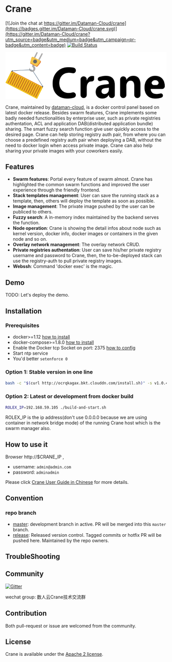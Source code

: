 # Crane

[![Join the chat at https://gitter.im/Dataman-Cloud/crane](https://badges.gitter.im/Dataman-Cloud/crane.svg)](https://gitter.im/Dataman-Cloud/crane?utm_source=badge&utm_medium=badge&utm_campaign=pr-badge&utm_content=badge)
[![Build Status](https://travis-ci.org/Dataman-Cloud/crane.svg?branch=master)](https://travis-ci.org/Dataman-Cloud/crane)


![Crane](doc/img/crane-logo-black.png)


Crane, maintained by [dataman-cloud](https://github.com/Dataman-Cloud), is a docker control panel based on latest docker release. Besides swarm features, Crane implements some badly needed functionalities by enterprise user, such as private registries authentation, ACL and application DAB(distributed application bundle) sharing. The smart fuzzy search function give user quickly access to the desired page. Crane can help storing registry auth pair, from where you can choose a predefined registry auth pair when deploying a DAB, without the need to docker login when access private image. Crane can also help sharing your private images with your coworkers easily.

## Features

  * **Swarm features**: Portal every feature of swarm almost. Crane has highlighted the common swarm functions and improved the user experience through the friendly frontend.
  * **Stack templates management**: User can save the running stack as a template, then, others will deploy the template as soon as possible.
  * **Image management**: The private image pushed by the user can be publiced to others.
  * **Fuzzy search**: A in-memory index maintained by the backend serves the function.
  * **Node operation**: Crane is showing the detail infos about node such as kernel version, docker info, docker images or containers in the given node and so on.
  * **Overlay network management**: The overlay network CRUD.
  * **Private registries authentation**: User can save his/her private registry username and password to Crane, then, the to-be-deployed stack can use the registry-auth to pull private registry images.
  * **Webssh**: Command 'docker exec' is the magic.

## Demo

TODO: Let's deploy the demo.

## Installation

### Prerequisites

* docker>=1.12 [how to install](https://docs.docker.com/engine/installation/)
* docker-compose>=1.8.0 [how to install](https://docs.docker.com/compose/install/)
* Enable the Docker tcp Socket on port: 2375 [how to config](https://docs.docker.com/engine/reference/commandline/dockerd/#/daemon-socket-option)
* Start ntp service
* You'd better `setenforce 0`

### Option 1: Stable version in one line

  ```bash
  bash -c "$(curl http://ocrqkagax.bkt.clouddn.com/install.sh)" -s v1.0.4
  ```

### Option 2: Latest or development from docker build

  ```bash
  ROLEX_IP=192.168.59.105 ./build-and-start.sh
  ```

ROLEX_IP is the ip address(don't use 0.0.0.0 because we are using container in network bridge mode) of the running Crane host which is the swarm manager also.

## How to use it

Browser http://$CRANE_IP , 

  * username: `admin@admin.com`
  * password: `adminadmin`

Please click [Crane User Guide in Chinese](https://dataman.gitbooks.io/crane/content/) for more details.

## Convention

### repo branch
  * [master](https://github.com/Dataman-Cloud/crane/tree/master): development branch in active. PR will be merged into this `master` branch.
  * [release](https://github.com/Dataman-Cloud/crane/tree/release): Released version control. Tagged commits or hotfix PR will be pushed here. Maintained by the repo owners.

## TroubleShooting

## Community

[![Gitter](https://badges.gitter.im/Dataman-Cloud/crane.svg)](https://gitter.im/Dataman-Cloud/crane?utm_source=badge&utm_medium=badge&utm_campaign=pr-badge)

wechat group: 数人云Crane技术交流群

## Contribution

Both pull-request or issue are welcomed from the community.

## License

Crane is available under the [Apache 2 license](./LICENSE).
